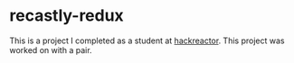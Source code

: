 # recastly-redux
This is a project I completed as a student at [hackreactor](http://hackreactor.com). This project was worked on with a pair.